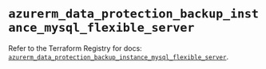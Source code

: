 # `azurerm_data_protection_backup_instance_mysql_flexible_server`

Refer to the Terraform Registry for docs: [`azurerm_data_protection_backup_instance_mysql_flexible_server`](https://registry.terraform.io/providers/hashicorp/azurerm/4.48.0/docs/resources/data_protection_backup_instance_mysql_flexible_server).
